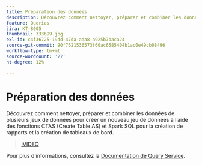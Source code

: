 ```yaml
---
title: Préparation des données
description: Découvrez comment nettoyer, préparer et combiner les données de plusieurs jeux de données pour créer un nouveau jeu de données à l’aide des fonctions CTAS (Create Table AS) et Spark SQL pour la création de rapports et la création de tableaux de bord.
feature: Queries
jira: KT-8005
thumbnail: 333699.jpg
exl-id: c4f36725-19dd-47da-aaa8-a925b7baca24
source-git-commit: 90f7621536573f60ac6585404b1ac0e49cb08496
workflow-type: tm+mt
source-wordcount: '77'
ht-degree: 12%

---
```


# Préparation des données

Découvrez comment nettoyer, préparer et combiner les données de plusieurs jeux de données pour créer un nouveau jeu de données à l’aide des fonctions CTAS (Create Table AS) et Spark SQL pour la création de rapports et la création de tableaux de bord.

>[!VIDEO](https://video.tv.adobe.com/v/333699?quality=12&learn=on)

Pour plus d’informations, consultez la [Documentation de Query Service](https://experienceleague.adobe.com/docs/experience-platform/query/home.html?lang=fr).

